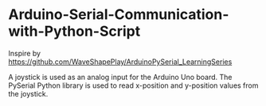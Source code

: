 # Arduino-Serial-Communication-with-Python-Script

Inspire by https://github.com/WaveShapePlay/ArduinoPySerial_LearningSeries

A joystick is used as an analog input for the Arduino Uno board. The PySerial Python library is used to read x-position and y-position values from the joystick.
